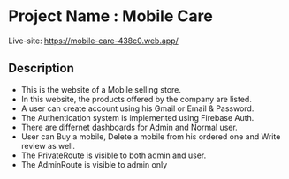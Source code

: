 # Project Name : Mobile Care

Live-site: https://mobile-care-438c0.web.app/

## Description

- This is the website of a Mobile selling store.
- In this website, the products offered by the company are listed.
- A user can create account using his Gmail or Email & Password.
- The Authentication system is implemented using Firebase Auth.
- There are differnet dashboards for Admin and Normal user.
- User can Buy a mobile, Delete a mobile from his ordered one and Write review as well.
- The PrivateRoute is visible to both admin and user.
- The AdminRoute is visible to admin only
